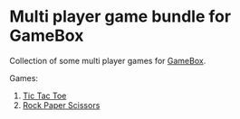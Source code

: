 # Multi player game bundle for GameBox

Collection of some multi player games for [GameBox].

Games:
1. [Tic Tac Toe](src/main/java/me/nikl/mpgamebundle/tictactoe)
2. [Rock Paper Scissors](src/main/java/me/nikl/mpgamebundle/rockpaperscissors)

[GameBox]: https://github.com/NiklasEi/GameBox